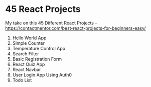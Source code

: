 # 45 React Projects

My take on this 45 Different React Projects - https://contactmentor.com/best-react-projects-for-beginners-easy/

1. Hello World App
2. Simple Counter
3. Temperature Control App
4. Search Filter
5. Basic Registration Form
6. React Quiz App
7. React Navbar
8. User Login App Using Auth0
9. Todo List
